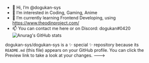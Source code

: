 - 👋 Hi, I’m @dogukan-sys
- 👀 I’m interested in Coding, Gaming, Anime
- 🌱 I’m currently learning Frontend Developing, using https://www.theodinproject.com/
- 📫 You can contact me here or on Discord: dogukan#0420
![Anurag's GitHub stats](https://github-readme-stats.vercel.app/api?username=dogukan-sys&show_icons=true&theme=gruvbox)


dogukan-sys/dogukan-sys is a ✨ special ✨ repository because its `README.md` (this file) appears on your GitHub profile.
You can click the Preview link to take a look at your changes.
--->
